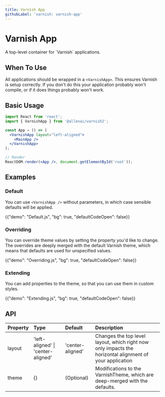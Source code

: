 ```yaml
---
title: Varnish App
githubLabel: 'varnish: varnish-app'
---
```


# Varnish App

<p class="description">A top-level container for `Varnish` applications.</p>

## When To Use

All applications should be wrapped in a `<VarnishApp>`. This ensures
Varnish is setup correctly. If you don't do this your application
probably won't compile, or if it does things probably won't work.

## Basic Usage

```jsx
import React from 'react';
import { VarnishApp } from '@allenai/varnish2';

const App = () => (
  <VarnishApp layout="left-aligned">
    <MainApp />
  </VarnishApp>
);

// Render
ReactDOM.render(<App />, document.getElementById('root'));
```

## Examples

### Default

You can use `<VarnishApp />` without parameters, in which case sensible
defaults will be applied.

{{"demo": "Default.js", "bg": true, "defaultCodeOpen": false}}

### Overriding

You can override theme values by setting the property you'd like to change.
The overrides are deeply merged with the default Varnish theme, which
means that defaults are used for unspecified values.

{{"demo": "Overriding.js", "bg": true, "defaultCodeOpen": false}}

### Extending

You can add properties to the theme, so that you can use them in custom
styles.

{{"demo": "Extending.js", "bg": true, "defaultCodeOpen": false}}

## API

| Property | Type                               | Default          | Description                                                                                             |
| :------- | :--------------------------------- | :--------------- | :------------------------------------------------------------------------------------------------------ |
| layout   | 'left-aligned' \| 'center-aligned' | 'center-aligned' | Changes the top level layout, which right now only impacts the horizontal alignment of your application |
| theme    | {}                                 | (Optional)       | Modifications to the VarnishTheme, which are deep-merged with the defaults.                             |
